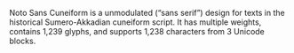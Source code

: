 Noto Sans Cuneiform is a unmodulated (“sans serif”) design for texts in the historical Sumero-Akkadian cuneiform script. It has multiple weights, contains 1,239 glyphs, and supports 1,238 characters from 3 Unicode blocks.
